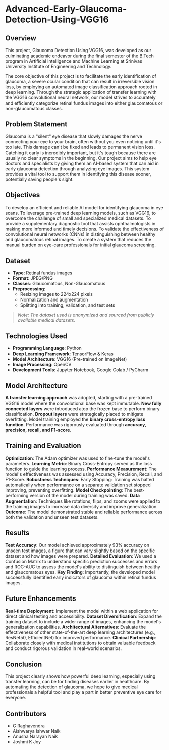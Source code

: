 # Advanced-Early-Glaucoma-Detection-Using-VGG16

## Overview

This project, Glaucoma Detection Using VGG16, was developed as our culminating academic endeavor during the final semester of the B.Tech program in Artificial Intelligence and Machine Learning at Srinivas University Institute of Engineering and Technology.

The core objective of this project is to facilitate the early identification of glaucoma, a severe ocular condition that can result in irreversible vision loss, by employing an automated image classification approach rooted in deep learning. Through the strategic application of transfer learning with the VGG16 convolutional neural network, our model strives to accurately and efficiently categorize retinal fundus images into either glaucomatous or non-glaucomatous classes.

## Problem Statement

Glaucoma is a "silent" eye disease that slowly damages the nerve connecting your eye to your brain, often without you even noticing until it's too late. This damage can't be fixed and leads to permanent vision loss. Catching it early is incredibly important, but it's tough because there are usually no clear symptoms in the beginning. Our project aims to help eye doctors and specialists by giving them an AI-based system that can aid in early glaucoma detection through analyzing eye images. This system provides a vital tool to support them in identifying this disease sooner, potentially saving people's sight.

## Objectives

To develop an efficient and reliable AI model for identifying glaucoma in eye scans.
To leverage pre-trained deep learning models, such as VGG16, to overcome the challenge of small and specialized medical datasets.
To provide a supplementary diagnostic tool that assists ophthalmologists in making more informed and timely decisions.
To validate the effectiveness of convolutional neural networks (CNNs) in distinguishing between healthy and glaucomatous retinal images.
To create a system that reduces the manual burden on eye-care professionals for initial glaucoma screening.

## Dataset

- **Type**: Retinal fundus images
- **Format**: JPEG/PNG
- **Classes**: Glaucomatous, Non-Glaucomatous
- **Preprocessing**:
  - Resizing images to 224x224 pixels
  - Normalization and augmentation
  - Splitting into training, validation, and test sets

> *Note: The dataset used is anonymized and sourced from publicly available medical datasets.*

## Technologies Used

- **Programming Language**: Python
- **Deep Learning Framework**: TensorFlow & Keras
- **Model Architecture**: VGG16 (Pre-trained on ImageNet)
- **Image Processing**: OpenCV
- **Development Tools**: Jupyter Notebook, Google Colab / PyCharm

## Model Architecture

**A transfer learning approach** was adopted, starting with a pre-trained VGG16 model where the convolutional base was kept immutable.
**New fully connected layers** were introduced atop the frozen base to perform binary classification.
**Dropout layers** were strategically placed to mitigate overfitting.
Model training employed the **binary cross-entropy loss function**.
Performance was rigorously evaluated through **accuracy, precision, recall, and F1-score**.

## Training and Evaluation

**Optimization**: The Adam optimizer was used to fine-tune the model's parameters.
**Learning Metric**: Binary Cross-Entropy served as the loss function to guide the learning process.
**Performance Measurement**: The model's effectiveness was assessed using Accuracy, Precision, Recall, and F1-Score.
**Robustness Techniques**: Early Stopping: Training was halted automatically when performance on a separate validation set stopped improving, preventing overfitting.
**Model Checkpointing**: The best-performing version of the model during training was saved.
**Data Augmentatio**n: Techniques like rotations, flips, and zooms were applied to the training images to increase data diversity and improve generalization.
**Outcome**: The model demonstrated stable and reliable performance across both the validation and unseen test datasets.

## Results

**Test Accuracy**: Our model achieved approximately 93% accuracy on unseen test images, a figure that can vary slightly based on the specific dataset and how images were prepared.
**Detailed Evaluation**: We used a Confusion Matrix to understand specific prediction successes and errors and ROC-AUC to assess the model's ability to distinguish between healthy and glaucomatous eyes.
**Key Finding**: Importantly, the developed model successfully identified early indicators of glaucoma within retinal fundus images.

## Future Enhancements

**Real-time Deployment**: Implement the model within a web application for direct clinical testing and accessibility.
**Dataset Diversification**: Expand the training dataset to include a wider range of images, enhancing the model's generalization capabilities.
**Architectural Alternatives**: Evaluate the effectiveness of other state-of-the-art deep learning architectures (e.g., ResNet50, EfficientNet) for improved performance.
**Clinical Partnership**: Collaborate closely with medical institutions to obtain valuable feedback and conduct rigorous validation in real-world scenarios.


## Conclusion

This project clearly shows how powerful deep learning, especially using transfer learning, can be for finding diseases earlier in healthcare. By automating the detection of glaucoma, we hope to give medical professionals a helpful tool and play a part in better preventive eye care for everyone.


## Contributors

- G Raghavendra 
- Aishwarya Ishwar Naik
- Anusha Narayan Naik
- Joshmi K Joy 
